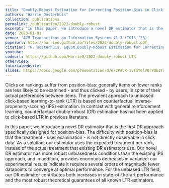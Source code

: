 ```yaml
---
title: "Doubly-Robust Estimation for Correcting Position-Bias in Click Feedback for Unbiased Learning to Rank"
authors: "Harrie Oosterhuis"
collection: publications
permalink: /publication/2023-doubly-robust
excerpt: "In this paper, we introduce a novel DR estimator that is the first DR approach specifically designed for position-bias. The difficulty with position bias is that the treatment – user examination – is not directly observable in click data. As a solution, our estimator uses the expected treatment per rank, instead of the actual treatment that existing DR estimators use."
date: 2023-01-01
venue: 'ACM Transactions on Information Systems 41.3 (TOIS ’23)'
paperurl: http://harrieo.github.io/files/2023-doubly-robust.pdf
citation: "H. Oosterhuis. &quot;Doubly-Robust Estimation for Correcting Position-Bias in Click Feedback for Unbiased Learning to Rank.&quot; ACM Transactions on Information Systems 41.3 (2023): 1-33."
youtube: 
codeurl: https://github.com/HarrieO/2022-doubly-robust-LTR
othervideo:
tutorialwebsite: 
slides: https://docs.google.com/presentation/d/e/2PACX-1vTmY6lVQrPOb3TmpNhAIj5FuLXHC6JXCZCdr5eWtX5S3fLkS3T_WmZOP6uCX-Ko7L3VoKvMqh8pPDW-/pub?start=false&loop=false&delayms=3000
---
```



Clicks on rankings suffer from position-bias: generally items on lower ranks are less likely to be examined - and thus clicked - by users, in spite of their actual preferences between items. The prevalent approach to unbiased click-based learning-to-rank (LTR) is based on counterfactual inverse-propensity-scoring (IPS) estimation. In contrast with general reinforcement learning, counterfactual doubly-robust (DR) estimation has not been applied to click-based LTR in previous literature.

In this paper, we introduce a novel DR estimator that is the first DR approach specifically designed for position-bias. The difficulty with position-bias is that the treatment - user examination - is not directly observable in click data. As a solution, our estimator uses the expected treatment per rank, instead of the actual treatment that existing DR estimators use. Our novel DR estimator has more robust unbiasedness conditions than the existing IPS approach, and in addition, provides enormous decreases in variance: our experimental results indicate it requires several orders of magnitude fewer datapoints to converge at optimal performance. For the unbiased LTR field, our DR estimator contributes both increases in state-of-the-art performance and the most robust theoretical guarantees of all known LTR estimators.
